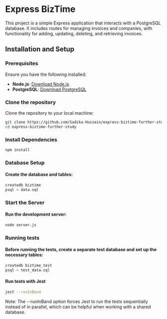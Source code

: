 # Express BizTime 
This project is a simple Express application that interacts with a PostgreSQL database. It includes routes for managing invoices and companies, with functionality for adding, updating, deleting, and retrieving invoices.
## Installation and Setup
### Prerequisites
Ensure you have the following installed:
- **Node.js**: [Download Node.js](https://nodejs.org/)
- **PostgreSQL**: [Download PostgreSQL](https://www.postgresql.org/)

### Clone the repository
Clone the repository to your local machine:
``` bash
git clone https://github.com/Sadika-Hussain/express-biztime-further-study.git
cd express-biztime-further-study
```
### Install Dependencies
``` bash
npm install
```
### Database Setup
#### Create the database and tables:
``` bash
createdb biztime
psql < data.sql
```
### Start the Server
#### Run the development server:
``` bash
node server.js
```
### Running tests
#### Before running the tests, create a separate test database and set up the necessary tables:
``` bash
createdb biztime_test
psql < test_data.sql
```
#### Run tests with Jest
``` bash
jest --runInBand
```
Note: The --runInBand option forces Jest to run the tests sequentially instead of in parallel, which can be helpful when working with a shared database.
